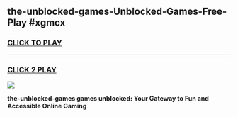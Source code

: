 
## the-unblocked-games-Unblocked-Games-Free-Play #xgmcx
<h3>
<a href="https://us.freeplayer.one?title=the-unblocked-games&ref=9M">CLICK TO PLAY</a></h3>
<hr>

<h3>
<a href="https://us.freeplayer.one?title=the-unblocked-games&ref=9M">CLICK 2 PLAY</a>
  
</h3>

<a href="https://us.freeplayer.one?title=the-unblocked-games&ref=9M"><img src="https://clearcache.store/games.png"></a>


**the-unblocked-games games unblocked: Your Gateway to Fun and Accessible Online Gaming**
